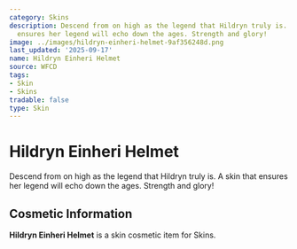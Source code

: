 ```yaml
---
category: Skins
description: Descend from on high as the legend that Hildryn truly is. A skin that
  ensures her legend will echo down the ages. Strength and glory!
image: ../images/hildryn-einheri-helmet-9af356248d.png
last_updated: '2025-09-17'
name: Hildryn Einheri Helmet
source: WFCD
tags:
- Skin
- Skins
tradable: false
type: Skin
---
```


# Hildryn Einheri Helmet

Descend from on high as the legend that Hildryn truly is. A skin that ensures her legend will echo down the ages. Strength and glory!

## Cosmetic Information

**Hildryn Einheri Helmet** is a skin cosmetic item for Skins.

